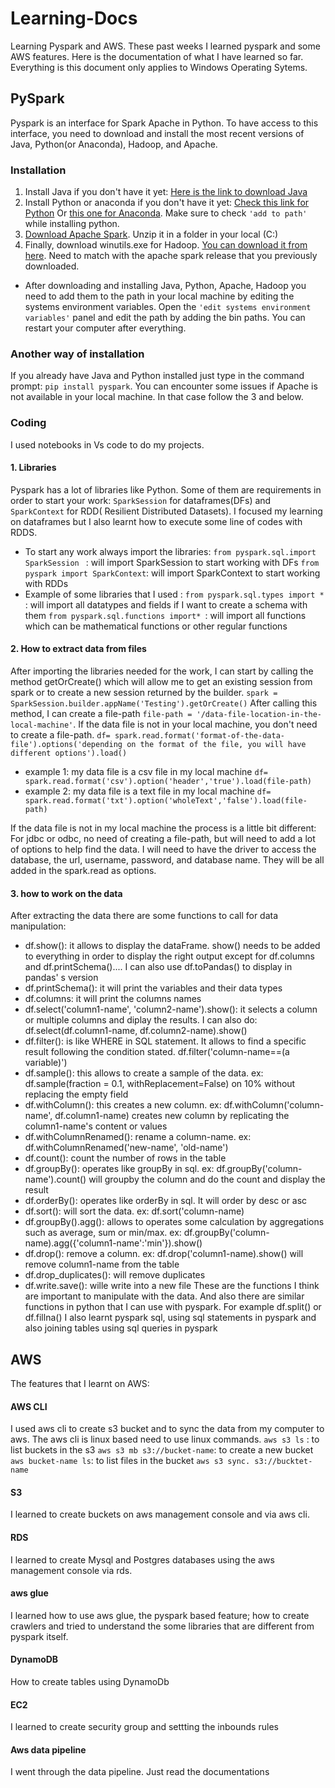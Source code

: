 # Learning-Docs
Learning Pyspark and AWS. These past weeks I learned pyspark and some AWS features. Here is the documentation of what I have learned so far. Everything is this document only applies to Windows Operating Sytems.

## PySpark 
Pyspark is an interface for Spark Apache in Python. To have access to this interface, you need to download and install the most recent versions of Java, Python(or Anaconda), Hadoop, and Apache. 
### Installation
1. Install Java if you don't have it yet:
[Here is the link to download Java](https://www.java.com/download/ie_manual.jsp)
2. Install Python or anaconda if you don't have it yet:
[Check this link for Python](https://www.python.org/downloads/) Or [this one for Anaconda](https://www.anaconda.com/products/individual).
Make sure to check `'add to path'` while installing python. 
3. [Download Apache Spark](http://spark.apache.org/downloads.html). Unzip it in a folder in your local (C:)
4. Finally, download winutils.exe for Hadoop. [You can download it from here](https://github.com/cdarlint/winutils). Need to match with the apache spark release that you previously downloaded. 
- After downloading and installing Java, Python, Apache, Hadoop you need to add them to the path in your local machine by editing the systems environment variables. 
Open the `'edit systems environment variables'` panel and edit the path by adding the bin paths.
You can restart your computer after everything. 

### Another way of installation
If you already have Java and Python installed just type in the command prompt: `pip install pyspark`. You can encounter some issues if Apache is not available in your local machine. In that case follow the 3 and below. 

### Coding
I used notebooks in Vs code to do my projects. 
#### 1. Libraries 
Pyspark has a lot of libraries like Python. Some of them are requirements in order to start your work: `SparkSession` for dataframes(DFs) and `SparkContext` for RDD( Resilient Distributed Datasets). I focused my learning on dataframes but I also learnt how to execute some line of codes with RDDS. 
- To start any work always import the libraries: 
`from pyspark.sql.import SparkSession ` : will import SparkSession to start working with DFs
`from pyspark import SparkContext`: will import SparkContext to start working with RDDs
- Example of some libraries that I used :
 `from pyspark.sql.types import * `: will import all datatypes and fields if I want to create a schema with them
`from pyspark.sql.functions import* `: will import all functions which can be mathematical functions or other regular functions

#### 2. How to extract data from files
After importing the libraries needed for the work, I can start by calling the method getOrCreate() which will allow me to get an existing session from spark or to create a new session returned by the builder. 
`spark = SparkSession.builder.appName('Testing').getOrCreate()`
After calling this method, I can create a file-path
`file-path = '/data-file-location-in-the-local-machine'`. If the data file is not in your local machine, you don't need to create a file-path. 
`df= spark.read.format('format-of-the-data-file').options('depending on the format of the file, you will have different options').load()`
- example 1: my data file is a csv file in my local machine
`df= spark.read.format('csv').option('header','true').load(file-path)`
- example 2: my data file is a text file in my local machine
`df= spark.read.format('txt').option('wholeText','false').load(file-path)`

If the data file is not in my local machine the process is a little bit different: For jdbc or odbc, no need of creating a file-path, but will need to add a lot of options to help find the data. I will need to have the driver to access the database, the url, username, password, and database name. They will be all added in the spark.read as options. 

#### 3. how to work on the data
After extracting the data there are some functions to call for data manipulation: 
- df.show(): it allows to display the dataFrame. show() needs to be added to everything in order to display the right output except for df.columns and df.printSchema().... I can also use df.toPandas() to display in pandas' s version
- df.printSchema(): it will print the variables and their data types
- df.columns: it will print the columns names
- df.select('column1-name', 'column2-name').show(): it selects a column or multiple columns and diplay the results. I can also do: df.select(df.column1-name, df.column2-name).show() 
- df.filter(): is like WHERE in SQL statement. It allows to find a specific result following the condition stated. df.filter('column-name==(a variable)')
- df.sample(): this allows to create a sample of the data. ex: df.sample(fraction = 0.1, withReplacement=False) on 10% without replacing the empty field
- df.withColumn(): this creates a new column. ex: df.withColumn('column-name', df.column1-name) creates new column by replicating the column1-name's content or values
- df.withColumnRenamed(): rename a column-name. ex: df.withColumnRenamed('new-name', 'old-name')
- df.count(): count the number of rows in the table
- df.groupBy(): operates like groupBy in sql. ex: df.groupBy('column-name').count() will groupby the column and do the count and display the result
- df.orderBy(): operates like orderBy in sql. It will order by desc or asc
- df.sort(): will sort the data. ex: df.sort('column-name)
- df.groupBy().agg(): allows to operates some calculation by aggregations such as average, sum or min/max. ex: df.groupBy('column-name).agg({'column1-name':'min'}).show()
- df.drop(): remove a column. ex: df.drop('column1-name).show() will remove column1-name from the table
- df.drop_duplicates(): will remove duplicates
- df.write.save(): wille write into a new file 
These are the functions I think are important to manipulate with the data. And also there are similar functions in python that I can use with pyspark. For example df.split() or df.fillna()
I also learnt pyspark sql, using sql statements in pyspark and also joining tables using sql queries in pyspark

## AWS
The features that I learnt on AWS: 

#### AWS CLI
I used aws cli to create s3 bucket and to sync the data from my computer to aws. The aws cli is linux based need to use linux commands.
`aws s3 ls` : to list buckets in the s3
`aws s3 mb s3://bucket-name`: to create a new bucket
`aws bucket-name ls`: to list files in the bucket
`aws s3 sync. s3://bucktet-name`

#### S3
I learned to create buckets on aws management console and via aws cli. 

#### RDS
I learned to create Mysql and Postgres databases using the aws management console via rds.

#### aws glue
I learned how to use aws glue, the pyspark based feature; how to create crawlers and tried to understand the some libraries that are different from pyspark itself.

#### DynamoDB
How to create tables using DynamoDb
#### EC2
I learned to create security group and settting the inbounds rules
#### Aws data pipeline
I went through the data pipeline. Just read the documentations
